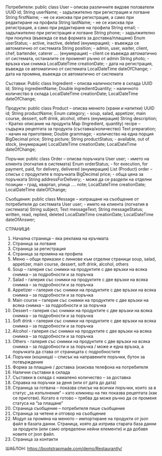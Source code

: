 Потребители:
public class User – описва различните видове ползватели
UUID id;
String userName; - задължително при регистрация и логване
String firstName; - не се изисква при регистрация, а само при редактиране на профила
String lastName; -  не се изисква при регистрация, а само при редактиране на профила
String email; - задължително при регистрация и логване
String phone; - задължително при покупка (въвежда се във формата за доставка/плащане)
Enum userStatus; - active, inactive, deleted (енумерация); - въвежда се автоматично от системата
String position; - admin, user, waiter, client, chef, bartender, caterer …. (енумерация) – client се въвежда автоматично от системата, останалите се променят ръчно от admin
String photo; - връзка към снимка
LocalDateTime creationDate; - дата на регистрация, въвежда се автоматично от системата
LocalDateTime dateOfChange; - дата на промяна, въвежда се автоматично от системата

Съставки:
Public class Ingredient – описва наличностите в склада
UUID Id;
String ingredientName;
Double ingredientQuantity; - наличното количество в склада
LocalDateTime creationDate;
LocalDateTime dateOfChange;

Продукти:
public class Product – описва менюто (храни и напитки)
UUID id;
String productName; 
Enum category; - soup, salad, appetizer, main course, dessert, soft drink, alcohol, others (енумерация)
String description; - Кратко описание на продукта
Map (Ingredient, quantity) recipe – съдържа рецептата за продукта (съставка/количество)
Text preparation; - начин на приготвяне;
Double grammage; - количество на една порция
BigDecimal price;
String picture;
String productStatus; - available, out of stock,    (енумерация)
LocalDateTime creationDate;
LocalDateTime dateOfChange;

Поръчки:
public class Order – описва поръчката
User user; - името на клиента (логнатия в системата)
Enum orderStatus; - for execution, for payment, paid, for delivery, delivered (енумерация)
List (Product) order – списък с продуктите в поръчката
BigDecimal price; - обща цена за поръчката
String addressForDelivery; - може да се раздели на отделни позиции – град, квартал, улица ....
note;
LocalDateTime creationDate;
LocalDateTime dateOfChange;

Съобщения:
public class Message – изпращане на съобщение от потребителя до системата
User user; - името на клиента (логнатия в системата)
String subject;
Text messageText;
String messageStatus; written, read, replied, deleted 
LocalDateTime creationDate;
LocalDateTime dateOfAnswer;


СТРАНИЦИ:
1.	Начална страница – яка реклама на кръчмата
2.	Страница за логване
3.	Страница за регистрация
4.	Страница за промяна на профила
5.	Меню – общи приказки с линкове към отделни страници soup, salad, appetizer, main course, dessert, soft drink, alcohol, others
6.	Soup – галерия със снимки на продуктите с две връзки на всяка снимка – за подробности и за поръчка
7.	Salad – галерия със снимки на продуктите с две връзки на всяка снимка – за подробности и за поръчка
8.	Appetizer – галерия със снимки на продуктите с две връзки на всяка снимка – за подробности и за поръчка
9.	Мain course – галерия със снимки на продуктите с две връзки на всяка снимка – за подробности и за поръчка
10.	Dessert – галерия със снимки на продуктите с две връзки на всяка снимка – за подробности и за поръчка
11.	Soft drink – галерия със снимки на продуктите с две връзки на всяка снимка – за подробности и за поръчка
12.	Alcohol - галерия със снимки на продуктите с две връзки на всяка снимка – за подробности и за поръчка
13.	Others - галерия със снимки на продуктите с две връзки на всяка снимка – за подробности и за поръчка / може и една връзка, а поръчката да става от страницата с подробностите
14.	Поръчки (кошница) – списък на направените поръчки, бутон за потвърждение
15.	Форма за плащане / доставка (изисква телефона на потребителя
16.	Налични съставки в склада
17.	Съставки в склада с намалено количество – за доставка
18.	Справка на поръчки за деня (или от дата до дата)
19.	Страница за готвача – показва списък на всички поръчки, които за в статус „за изпълнение“ – като кликнеш на тях показва рецептата (как се приготвя). Когато е готово – трябва да може ръчно да се променя статуса на “за плащане”
20.	Страница съобщение – потребителя пише съобщение
21.	Страница за четене и отговор на съобщение
22.	Модул за промяна на менюто – импортиране на продукти от json файл в базата данни. Страница, която да изтрива старата база данни за продукти (или само определени нейни елементи) и да добавя новите от json файл.
23.	Страница за контакти

ШАБЛОН: https://bootstrapmade.com/demo/Restaurantly/
 





